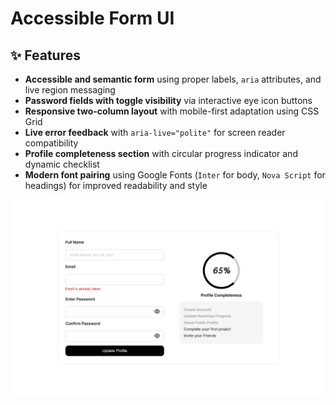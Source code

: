 # Accessible Form UI

## ✨ Features

* **Accessible and semantic form** using proper labels, `aria` attributes, and live region messaging
* **Password fields with toggle visibility** via interactive eye icon buttons
* **Responsive two-column layout** with mobile-first adaptation using CSS Grid
* **Live error feedback** with `aria-live="polite"` for screen reader compatibility
* **Profile completeness section** with circular progress indicator and dynamic checklist
* **Modern font pairing** using Google Fonts (`Inter` for body, `Nova Script` for headings) for improved readability and style


![Accessible Form UI](accessible-form-UI.png)
